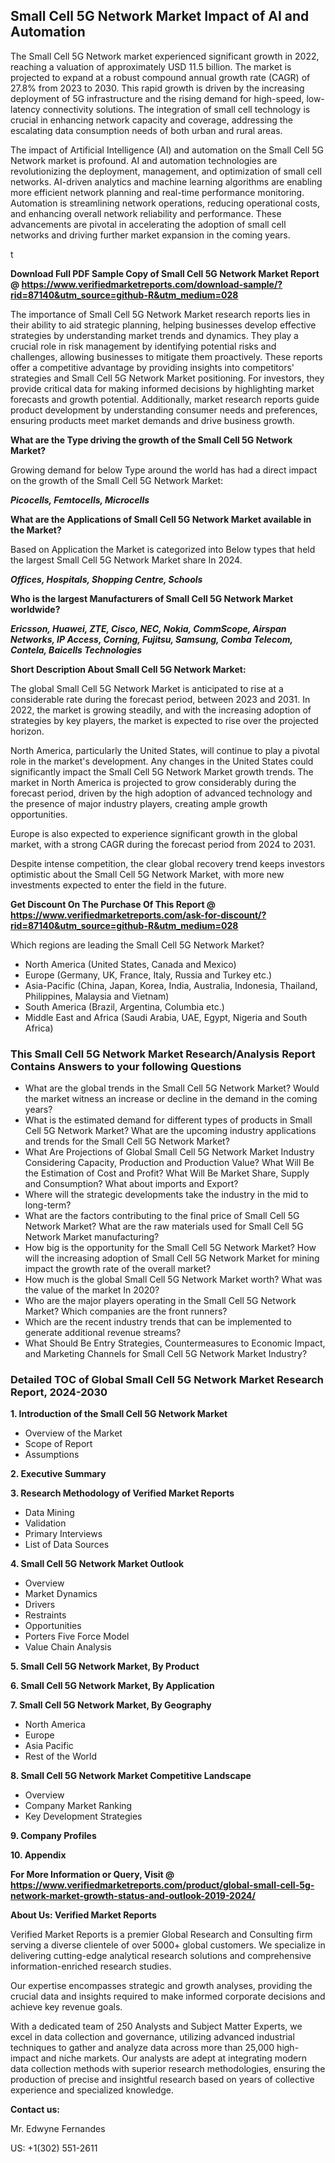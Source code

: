 <h2>Small Cell 5G Network Market Impact of AI and Automation</h2><p>The Small Cell 5G Network market experienced significant growth in 2022, reaching a valuation of approximately USD 11.5 billion. The market is projected to expand at a robust compound annual growth rate (CAGR) of 27.8% from 2023 to 2030. This rapid growth is driven by the increasing deployment of 5G infrastructure and the rising demand for high-speed, low-latency connectivity solutions. The integration of small cell technology is crucial in enhancing network capacity and coverage, addressing the escalating data consumption needs of both urban and rural areas.</p><p>The impact of Artificial Intelligence (AI) and automation on the Small Cell 5G Network market is profound. AI and automation technologies are revolutionizing the deployment, management, and optimization of small cell networks. AI-driven analytics and machine learning algorithms are enabling more efficient network planning and real-time performance monitoring. Automation is streamlining network operations, reducing operational costs, and enhancing overall network reliability and performance. These advancements are pivotal in accelerating the adoption of small cell networks and driving further market expansion in the coming years.</p>t</p><p id="" class=""><strong>Download Full PDF Sample Copy of Small Cell 5G Network Market Report @ <a href="https://www.verifiedmarketreports.com/download-sample/?rid=87140&utm_source=github-R&utm_medium=028" target="_blank">https://www.verifiedmarketreports.com/download-sample/?rid=87140&utm_source=github-R&utm_medium=028</a></strong></p><p>The importance of&nbsp;Small Cell 5G Network Market research reports lies in their ability to aid strategic planning, helping businesses develop effective strategies by understanding market trends and dynamics. They play a crucial role in risk management by identifying potential risks and challenges, allowing businesses to mitigate them proactively. These reports offer a competitive advantage by providing insights into competitors' strategies and Small Cell 5G Network Market positioning. For investors, they provide critical data for making informed decisions by highlighting market forecasts and growth potential. Additionally, market research reports guide product development by understanding consumer needs and preferences, ensuring products meet market demands and drive business growth.</p><p><strong>What are the&nbsp;Type driving the growth of the Small Cell 5G Network Market?</strong></p><p id="" class="">Growing demand for below Type around the world has had a direct impact on the growth of the Small Cell 5G Network Market:</p><em><strong>Picocells, Femtocells, Microcells</strong></em></p><strong>What are the&nbsp;Applications&nbsp;of Small Cell 5G Network Market available in the Market?</strong></p><p id="" class="">Based on Application the Market is categorized into Below types that held the largest Small Cell 5G Network Market share In 2024.</p><em><strong>Offices, Hospitals, Shopping Centre, Schools</strong></em></p><strong>Who is the largest Manufacturers of Small Cell 5G Network Market worldwide?</strong></p><p><em><strong>Ericsson, Huawei, ZTE, Cisco, NEC, Nokia, CommScope, Airspan Networks, IP Access, Corning, Fujitsu, Samsung, Comba Telecom, Contela, Baicells Technologies</strong></em></p><p id="" class=""><strong>Short Description About Small Cell 5G Network Market:</strong></p><p>The global Small Cell 5G Network Market is anticipated to rise at a considerable rate during the forecast period, between 2023 and 2031. In 2022, the market is growing steadily, and with the increasing adoption of strategies by key players, the market is expected to rise over the projected horizon.</p><p>North America, particularly the United States, will continue to play a pivotal role in the market's development. Any changes in the United States could significantly impact the Small Cell 5G Network Market growth trends. The market in North America is projected to grow considerably during the forecast period, driven by the high adoption of advanced technology and the presence of major industry players, creating ample growth opportunities.</p><p>Europe is also expected to experience significant growth in the global market, with a strong CAGR during the forecast period from 2024 to 2031.</p><p>Despite intense competition, the clear global recovery trend keeps investors optimistic about the Small Cell 5G Network Market, with more new investments expected to enter the field in the future.</p><p id="" class=""><strong>Get Discount On The Purchase Of This Report @ <a href="https://www.verifiedmarketreports.com/ask-for-discount/?rid=87140&utm_source=github-R&utm_medium=028" target="_blank">https://www.verifiedmarketreports.com/ask-for-discount/?rid=87140&utm_source=github-R&utm_medium=028</a></strong></p>Which regions are leading the Small Cell 5G Network Market?</p><ul><li>North America (United States, Canada and Mexico)</li><li>Europe (Germany, UK, France, Italy, Russia and Turkey etc.)</li><li>Asia-Pacific (China, Japan, Korea, India, Australia, Indonesia, Thailand, Philippines, Malaysia and Vietnam)</li><li>South America (Brazil, Argentina, Columbia etc.)</li><li>Middle East and Africa (Saudi Arabia, UAE, Egypt, Nigeria and South Africa)</li></ul><h3 id="" class="">This Small Cell 5G Network Market Research/Analysis Report Contains Answers to your following Questions</h3><ul><li>What are the global trends in the Small Cell 5G Network Market? Would the market witness an increase or decline in the demand in the coming years?</li><li>What is the estimated demand for different types of products in Small Cell 5G Network Market? What are the upcoming industry applications and trends for the Small Cell 5G Network Market?</li><li>What Are Projections of Global Small Cell 5G Network Market Industry Considering Capacity, Production and Production Value? What Will Be the Estimation of Cost and Profit? What Will Be Market Share, Supply and Consumption? What about imports and Export?</li><li>Where will the strategic developments take the industry in the mid to long-term?</li><li>What are the factors contributing to the final price of Small Cell 5G Network Market? What are the raw materials used for Small Cell 5G Network Market manufacturing?</li><li>How big is the opportunity for the Small Cell 5G Network Market? How will the increasing adoption of Small Cell 5G Network Market for mining impact the growth rate of the overall market?</li><li>How much is the global Small Cell 5G Network Market worth? What was the value of the market In 2020?</li><li>Who are the major players operating in the Small Cell 5G Network Market? Which companies are the front runners?</li><li>Which are the recent industry trends that can be implemented to generate additional revenue streams?</li><li>What Should Be Entry Strategies, Countermeasures to Economic Impact, and Marketing Channels for Small Cell 5G Network Market Industry?</li></ul><h3 id="" class="">Detailed TOC of Global Small Cell 5G Network Market Research Report, 2024-2030</h3><p id="" class=""><strong>1. Introduction of the Small Cell 5G Network Market</strong></p><ul><li>Overview of the Market</li><li>Scope of Report</li><li>Assumptions</li></ul><p id="" class=""><strong>2. Executive Summary</strong></p><p id="" class=""><strong>3. Research Methodology of Verified Market Reports</strong></p><ul><li>Data Mining</li><li>Validation</li><li>Primary Interviews</li><li>List of Data Sources</li></ul><p id="" class=""><strong>4. Small Cell 5G Network Market Outlook</strong></p><ul><li>Overview</li><li>Market Dynamics</li><li>Drivers</li><li>Restraints</li><li>Opportunities</li><li>Porters Five Force Model</li><li>Value Chain Analysis</li></ul><p id="" class=""><strong>5. Small Cell 5G Network Market, By Product</strong></p><p id="" class=""><strong>6. Small Cell 5G Network Market, By Application</strong></p><p id="" class=""><strong>7. Small Cell 5G Network Market, By Geography</strong></p><ul><li>North America</li><li>Europe</li><li>Asia Pacific</li><li>Rest of the World</li></ul><p id="" class=""><strong>8. Small Cell 5G Network Market Competitive Landscape</strong></p><ul><li>Overview</li><li>Company Market Ranking</li><li>Key Development Strategies</li></ul><p id="" class=""><strong>9. Company Profiles</strong></p><p id="" class=""><strong>10. Appendix</strong></p><p id="" class=""><strong>For More Information or Query, Visit @ <a href="https://www.verifiedmarketreports.com/product/global-small-cell-5g-network-market-growth-status-and-outlook-2019-2024/" target="_blank">https://www.verifiedmarketreports.com/product/global-small-cell-5g-network-market-growth-status-and-outlook-2019-2024/</a></strong></p><p id="" class=""><strong>About Us: Verified Market Reports</strong></p><p id="" class="">Verified Market Reports is a premier Global Research and Consulting firm serving a diverse clientele of over 5000+ global customers. We specialize in delivering cutting-edge analytical research solutions and comprehensive information-enriched research studies.</p><p id="" class="">Our expertise encompasses strategic and growth analyses, providing the crucial data and insights required to make informed corporate decisions and achieve key revenue goals.</p><p id="" class="">With a dedicated team of 250 Analysts and Subject Matter Experts, we excel in data collection and governance, utilizing advanced industrial techniques to gather and analyze data across more than 25,000 high-impact and niche markets. Our analysts are adept at integrating modern data collection methods with superior research methodologies, ensuring the production of precise and insightful research based on years of collective experience and specialized knowledge.</p><p id="" class=""><strong>Contact us:</strong></p><p id="" class="">Mr. Edwyne Fernandes</p><p id="" class="">US: +1(302) 551-2611</p>